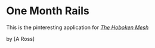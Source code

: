 # One Month Rails

This is the pinteresting application for 
[*The Hoboken Mesh*](http://www.thehobokenmesh.com)

by [A Ross]